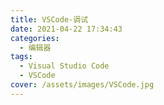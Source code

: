 ```yaml
---
title: VSCode-调试
date: 2021-04-22 17:34:43
categories:
  - 编辑器
tags:
  - Visual Studio Code
  - VSCode
cover: /assets/images/VSCode.jpg
---
```


